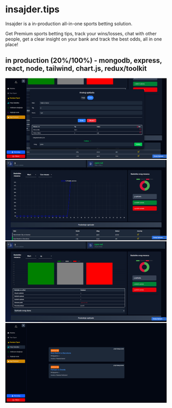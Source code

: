 
# insajder.tips

Insajder is a in-production all-in-one sports betting solution.



Get Premium sports betting tips, track your wins/losses, chat with other people, get a clear insight on your bank and track the best odds, all in one place!

## in production (20%/100%) - mongodb, express, react, node, tailwind, chart.js, redux/toolkit

![pic1](https://github.com/bogyz123/insajder/blob/main/betFour.png)
![pic1](https://github.com/bogyz123/insajder/blob/main/betOne.png)
![pic1](https://github.com/bogyz123/insajder/blob/main/betTwo.png)
![pic1](https://github.com/bogyz123/insajder/blob/main/betThree.png)

